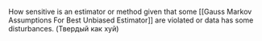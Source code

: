 How sensitive is an estimator or method given that some [[Gauss Markov Assumptions For Best Unbiased Estimator]] are violated or data has some disturbances. (Твердый как хуй)